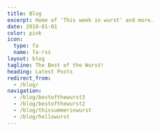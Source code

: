 ```yaml
---
title: Blog
excerpt: Home of 'This week in wurst' and more.
date: 2018-01-01
color: pink
icon:
  type: fa
  name: fa-rss
layout: blog
tagline: The Best of the Wurst!
heading: Latest Posts
redirect_from:
  - /blog/
navigation:
  - /blog/bestofthewurst3
  - /blog/bestofthewurst2
  - /blog/thissummerinwurst
  - /blog/hellowurst
---
```

